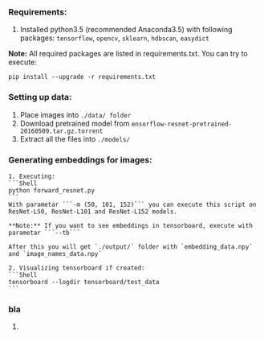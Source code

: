 ### Requirements:

1. Installed python3.5 (recommended Anaconda3.5) with following packages: `tensorflow`, `opencv`, `sklearn`, `hdbscan`, `easydict`

**Note:** All required packages are listed in requirements.txt. You can try to execute:
  ```Shell
  pip install --upgrade -r requirements.txt
  ```

### Setting up data:
1. Place images into `./data/ folder`
2. Download pretrained model from `ensorflow-resnet-pretrained-20160509.tar.gz.torrent`
3. Extract all the files into `./models/`

### Generating embeddings for images:
	1. Executing:
	```Shell
	python forward_resnet.py
	```
	With parametar ```-m (50, 101, 152)``` you can execute this script on ResNet-L50, ResNet-L101 and ResNet-L152 models.

	**Note:** If you want to see embeddings in tensorboard, execute with parametar ```--tb```
	
	After this you will get `./output/` folder with `embedding_data.npy` and `image_names_data.npy`

	2. Visualizing tensorboard if created:
	```Shell
	tensorboard --logdir tensorboard/test_data
	```

 ### bla
   1. 


